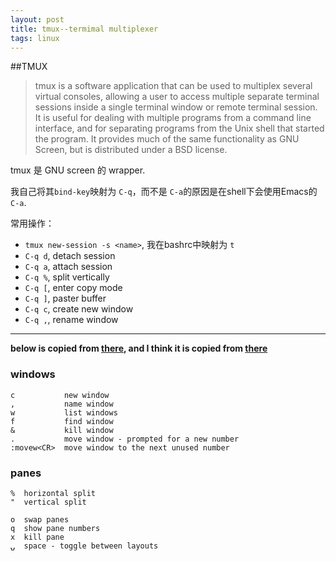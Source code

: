 ```yaml
---
layout: post
title: tmux--termimal multiplexer
tags: linux
---
```


##TMUX

> tmux is a software application that can be used to multiplex several virtual consoles, allowing a user to access multiple separate terminal sessions inside a single terminal window or remote terminal session. It is useful for dealing with multiple programs from a command line interface, and for separating programs from the Unix shell that started the program. It provides much of the same functionality as GNU Screen, but is distributed under a BSD license.

tmux 是 GNU screen 的 wrapper.

我自己将其`bind-key`映射为 `C-q`，而不是 `C-a`的原因是在shell下会使用Emacs的`C-a`.

常用操作：

- `tmux new-session -s <name>`, 我在bashrc中映射为 `t`
- `C-q d`, detach session
- `C-q a`, attach session
- `C-q %`, split vertically
- `C-q [`, enter copy mode
- `C-q ]`, paster buffer
- `C-q c`, create new window
- `C-q ,`, rename window

---

**below is copied from [there](https://gist.github.com/henrik/1967800), and I think it is copied from [there](https://gist.github.com/andreyvit/2921703)**

### windows 
``` 
c           new window
,           name window
w           list windows
f           find window
&           kill window
.           move window - prompted for a new number
:movew<CR>  move window to the next unused number 
```
### panes
```
%  horizontal split
"  vertical split

o  swap panes
q  show pane numbers
x  kill pane
⍽  space - toggle between layouts

```
